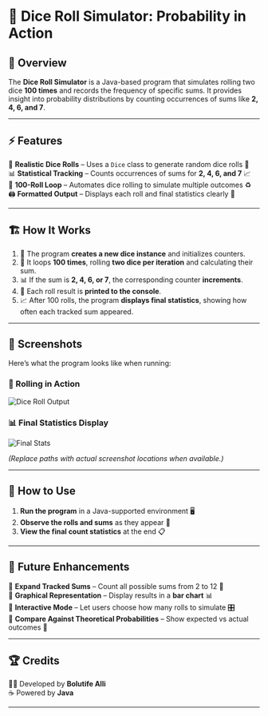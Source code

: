 # 🎲 Dice Roll Simulator: Probability in Action  

## 📌 Overview  
The **Dice Roll Simulator** is a Java-based program that simulates rolling two dice **100 times** and records the frequency of specific sums. It provides insight into probability distributions by counting occurrences of sums like **2, 4, 6, and 7**.  

---

## ⚡ Features  
🎯 **Realistic Dice Rolls** – Uses a `Dice` class to generate random dice rolls 🎲  
📊 **Statistical Tracking** – Counts occurrences of sums for **2, 4, 6, and 7** 📈  
🔄 **100-Roll Loop** – Automates dice rolling to simulate multiple outcomes ♻️  
🖨️ **Formatted Output** – Displays each roll and final statistics clearly 📝  

---

## 🏗️ How It Works  
1. 🎲 The program **creates a new dice instance** and initializes counters.  
2. 🔁 It loops **100 times**, rolling **two dice per iteration** and calculating their sum.  
3. 📊 If the sum is **2, 4, 6, or 7**, the corresponding counter **increments**.  
4. 📝 Each roll result is **printed to the console**.  
5. 📈 After 100 rolls, the program **displays final statistics**, showing how often each tracked sum appeared.  

---

## 📸 Screenshots  
Here’s what the program looks like when running:  

### 🎲 Rolling in Action  
![Dice Roll Output](path/to/dice_roll_screenshot.png)  

### 📊 Final Statistics Display  
![Final Stats](path/to/final_stats_screenshot.png)  

*(Replace paths with actual screenshot locations when available.)*  

---

## 🚀 How to Use  
1. **Run the program** in a Java-supported environment 🖥️  
2. **Observe the rolls and sums** as they appear 🎲  
3. **View the final count statistics** at the end 📋  

---

## 🎯 Future Enhancements  
🔹 **Expand Tracked Sums** – Count all possible sums from 2 to 12 🔢  
🔹 **Graphical Representation** – Display results in a **bar chart** 📊  
🔹 **Interactive Mode** – Let users choose how many rolls to simulate 🎛️  
🔹 **Compare Against Theoretical Probabilities** – Show expected vs actual outcomes 📏  

---

## 🏆 Credits  
👨‍💻 Developed by **Bolutife Alli**  
☕ Powered by **Java**  

---
